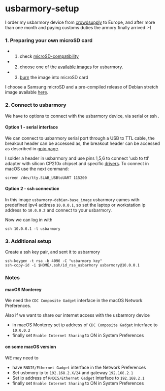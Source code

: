 # usbarmory-setup

I order my usbarmory device from [crowdsupply](https://www.crowdsupply.com/inverse-path/usb-armory) to Europe, and after more than one month and paying customs duties the armory finally arrived :-)

### 1. Preparing your own microSD card
- 1. check [microSD-compatibility](https://github.com/inversepath/usbarmory/wiki/microSD-compatibility)
- 2. choose one of the [available images](https://github.com/inversepath/usbarmory/wiki/Available-images) for usbarmory.
- 3. [burn](https://github.com/inversepath/usbarmory-debian-base_image#Installing) the image into microSD card 

I choose a Samsung microSD and a pre-compiled release of Debian stretch image available [here](https://github.com/inversepath/usbarmory-debian-base_image/releases).

### 2. Connect to usbarmory
We have to options to connect with the usbarmory device, via serial or ssh .

#### Option 1 - serial interface
We can connect to usbarmory serial port through a USB to TTL cable, the breakout header can be accessed as, the breakout header can be accessed as described in [gpio page](https://github.com/inversepath/usbarmory/wiki/GPIOs).

I solder a header in usbarmory and use pins 1,5,6 to connect 'usb to ttl' adapter with silicon CP210x chipset and specific [drivers](https://www.silabs.com/products/development-tools/software/usb-to-uart-bridge-vcp-drivers).
To connect in macOS use the next command:
```
screen /dev/tty.SLAB_USBtoUART 115200
```

#### Option 2 - ssh connection
In this image `usbarmory-debian-base_image` usbarmory cames with predefined ipv4 address `10.0.0.1`, so set the laptop or workstation ip address to `10.0.0.2` and connect to your usbarmory. 

Now we can log in with
```
ssh 10.0.0.1 -l usbarmory
```

### 3. Additional setup
Create a ssh key pair, and sent it to usbarmory
```
ssh-keygen -t rsa -b 4096 -C "usbarmory key"
ssh-copy-id -i $HOME/.ssh/id_rsa_usbarmory usbarmory@10.0.0.1
```

### Notes
#### macOS Monterey
We need the `CDC Composite Gadget` interface in the macOS Network Preferences.

Also if we want to share our internet access with the usbarmory device
- in macOS Monterey set ip address of `CDC Composite Gadget` interface to `10.0.0.2`
- finally set `Enable Internet Sharing` to ON in System Preferences

#### on some macOS version
WE may need to
- have `RNDIS/Ethernet Gadget` interface in the Network Preferences
- Set usbmory ip to `192.168.2.X/24` and gateway `192.168.2.1`
- Set ip address of `RNDIS/Ethernet Gadget` interface to `192.168.2.1`
- finally set `Enable Internet Sharing` to ON in System Preferences
